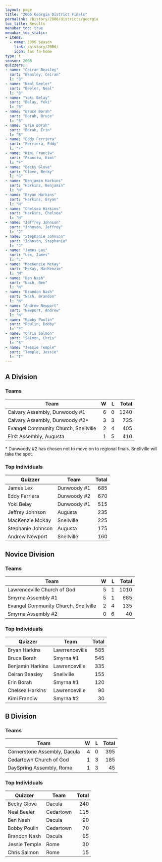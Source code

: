 ```yaml
---
layout: page
title: "2006 Georgia District Finals"
permalink: /history/2006/districts/georgia
toc_title: Results
menubar_toc: true
menubar_toc_static:
- items:
  - name: 2006 Season
    link: /history/2006/
    icon: fas fa-home
type: t
season: 2006
quizzers:
- name: "Ceiran Beasley"
  sort: "Beasley, Ceiran"
  l: "B"
- name: "Neal Beeler"
  sort: "Beeler, Neal"
  l: "B"
- name: "Yoki Belay"
  sort: "Belay, Yoki"
  l: "B"
- name: "Bruce Borah"
  sort: "Borah, Bruce"
  l: "B"
- name: "Erin Borah"
  sort: "Borah, Erin"
  l: "B"
- name: "Eddy Ferriera"
  sort: "Ferriera, Eddy"
  l: "F"
- name: "Kimi Franciw"
  sort: "Franciw, Kimi"
  l: "F"
- name: "Becky Glove"
  sort: "Glove, Becky"
  l: "G"
- name: "Benjamin Harkins"
  sort: "Harkins, Benjamin"
  l: "H"
- name: "Bryan Harkins"
  sort: "Harkins, Bryan"
  l: "H"
- name: "Chelsea Harkins"
  sort: "Harkins, Chelsea"
  l: "H"
- name: "Jeffrey Johnson"
  sort: "Johnson, Jeffrey"
  l: "J"
- name: "Stephanie Johnson"
  sort: "Johnson, Stephanie"
  l: "J"
- name: "James Lex"
  sort: "Lex, James"
  l: "L"
- name: "MacKenzie McKay"
  sort: "McKay, MacKenzie"
  l: "M"
- name: "Ben Nash"
  sort: "Nash, Ben"
  l: "N"
- name: "Brandon Nash"
  sort: "Nash, Brandon"
  l: "N"
- name: "Andrew Newport"
  sort: "Newport, Andrew"
  l: "N"
- name: "Bobby Poulin"
  sort: "Poulin, Bobby"
  l: "P"
- name: "Chris Salmon"
  sort: "Salmon, Chris"
  l: "S"
- name: "Jessie Temple"
  sort: "Temple, Jessie"
  l: "T"
---
```


## A Division

### Teams

| Team                                 |    W |    L | Total |
| ------------------------------------ | ---: | ---: | ----: |
| Calvary Assembly, Dunwoody #1        |    6 |    0 |  1240 |
| Calvary Assembly, Dunwoody #2*       |    3 |    3 |   735 |
| Evangel Community Church, Snellville |    2 |    4 |   405 |
| First Assembly, Augusta              |    1 |    5 |   410 |

\* Dunwoody #2 has chosen not to move on to regional finals.  Snellville will take the spot.

### Top Individuals

| Quizzer           | Team        | Total |
| ----------------- | ----------- | ----: |
| James Lex         | Dunwoody #1 |   685 |
| Eddy Ferriera     | Dunwoody #2 |   670 |
| Yoki Belay        | Dunwoody #1 |   515 |
| Jeffrey Johnson   | Augusta     |   235 |
| MacKenzie McKay   | Snellville  |   225 |
| Stephanie Johnson | Augusta     |   175 |
| Andrew Newport    | Snellville  |   160 |

## Novice Division

### Teams

| Team                                 |    W |    L | Total |
| ------------------------------------ | ---: | ---: | ----: |
| Lawrenceville Church of God          |    5 |    1 |  1010 |
| Smyrna Assembly #1                   |    5 |    1 |   685 |
| Evangel Community Church, Snellville |    2 |    4 |   135 |
| Smyrna Assembly #2                   |    0 |    6 |    40 |

### Top Individuals

| Quizzer          | Team           | Total |
| ---------------- | -------------- | ----: |
| Bryan Harkins    | Lawrrenceville |   585 |
| Bruce Borah      | Smyrna #1      |   545 |
| Benjamin Harkins | Lawrenceville  |   335 |
| Ceiran Beasley   | Snellville     |   155 |
| Erin Borah       | Smyrna #1      |   120 |
| Chelsea Harkins  | Lawrenceville  |    90 |
| Kimi Franciw     | Smyrna #2      |    30 |

## B Division

### Teams

| Team                         |    W |    L | Total |
| ---------------------------- | ---: | ---: | ----: |
| Cornerstone Assembly, Dacula |    4 |    0 |   395 |
| Cedartown Church of God      |    1 |    3 |   185 |
| DaySpring Assembly, Rome     |    1 |    3 |    45 |

### Top Individuals

| Quizzer       | Team      | Total |
| ------------- | --------- | ----: |
| Becky Glove   | Dacula    |   240 |
| Neal Beeler   | Cedartown |   115 |
| Ben Nash      | Dacula    |    90 |
| Bobby Poulin  | Cedartown |    70 |
| Brandon Nash  | Dacula    |    65 |
| Jessie Temple | Rome      |    30 |
| Chris Salmon  | Rome      |    15 |